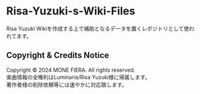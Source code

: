 # Risa-Yuzuki-s-Wiki-Files
Risa Yuzuki Wikiを作成する上で補助となるデータを置くレポジトリとして使われてます。

## Copyright & Credits Notice
Copyright © 2024 MONE FIERA. All rights reserved.  
楽曲情報の全権利はLuminaria/Risa Yuzuki様に帰属します。  
著作者様の削除依頼等には速やかに対応致します。
